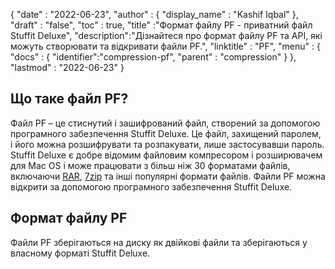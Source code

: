 {
  "date" : "2022-06-23",
  "author" : {
    "display_name" : "Kashif Iqbal"
},
  "draft" : "false",
  "toc" : true,
  "title" :"Формат файлу PF - приватний файл Stuffit Deluxe",
  "description":"Дізнайтеся про формат файлу PF та API, які можуть створювати та відкривати файли PF.",
  "linktitle" : "PF",
  "menu" : {
    "docs" : {
      "identifier":"compression-pf",
      "parent" : "compression"
}
},
  "lastmod" : "2022-06-23"
}

## Що таке файл PF?

Файл PF – це стиснутий і зашифрований файл, створений за допомогою програмного забезпечення Stuffit Deluxe. Це файл, захищений паролем, і його можна розшифрувати та розпакувати, лише застосувавши пароль. Stuffit Deluxe є добре відомим файловим компресором і розширювачем для Mac OS і може працювати з більш ніж 30 форматами файлів, включаючи [RAR](/uk/compression/rar/), [7zip](/uk/compression/7z/) та інші популярні формати файлів. Файли PF можна відкрити за допомогою програмного забезпечення Stuffit Deluxe.

## Формат файлу PF

Файли PF зберігаються на диску як двійкові файли та зберігаються у власному форматі Stuffit Deluxe.
